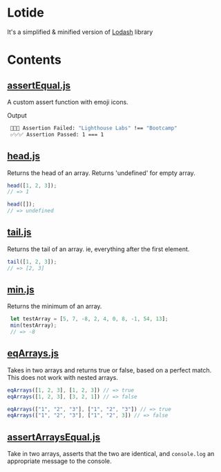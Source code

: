# Lotide
It's a simplified & minified version of [Lodash](https://github.com/lodash/lodash) library 

# Contents
## [assertEqual.js](assertEqual.js)
 A custom assert function with emoji icons.

Output
 ```bash
  🛑🛑🛑 Assertion Failed: "Lighthouse Labs" !== "Bootcamp"
  ✅✅✅ Assertion Passed: 1 === 1
 ```
## [head.js](head.js)
 Returns the head of an array. Returns 'undefined' for empty array.
 
 ```javascript
head([1, 2, 3]);
// => 1
 
head([]);
// => undefined
 ```

 ## [tail.js](tail.js)
Returns the tail of an array. ie, everything after the first element.

 ```javascript
tail([1, 2, 3]);
// => [2, 3]
 
 ```
 ## [min.js](min.js)
 Returns the minimum of an array.

 ```javascript
  let testArray = [5, 7, -8, 2, 4, 0, 8, -1, 54, 13];
  min(testArray);
  // => -8
 ```

## [eqArrays.js](eqArrays.js)
Takes in two arrays and returns true or false, based on a perfect match. This does not work with nested arrays.

```javascript
eqArrays([1, 2, 3], [1, 2, 3]) // => true
eqArrays([1, 2, 3], [3, 2, 1]) // => false

eqArrays(["1", "2", "3"], ["1", "2", "3"]) // => true
eqArrays(["1", "2", "3"], ["1", "2", 3]) // => false
```

## [assertArraysEqual.js](assertArraysEqual.js)
 Take in two arrays, asserts that the two are identical, and `console.log` an appropriate message to the console. 
 